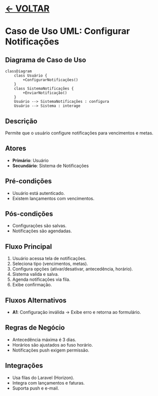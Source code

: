 # [ <- VOLTAR](../../README.md)

# Caso de Uso UML: Configurar Notificações

## Diagrama de Caso de Uso

```mermaid
classDiagram
    class Usuário {
        +ConfigurarNotificações()
    }
    class SistemaNotificações {
        +EnviarNotificação()
    }
    Usuário --> SistemaNotificações : configura
    Usuário --> Sistema : interage
```

## Descrição

Permite que o usuário configure notificações para vencimentos e metas.

## Atores

- **Primário**: Usuário
- **Secundário**: Sistema de Notificações

## Pré-condições

- Usuário está autenticado.
- Existem lançamentos com vencimentos.

## Pós-condições

- Configurações são salvas.
- Notificações são agendadas.

## Fluxo Principal

1. Usuário acessa tela de notificações.
2. Seleciona tipo (vencimentos, metas).
3. Configura opções (ativar/desativar, antecedência, horário).
4. Sistema valida e salva.
5. Agenda notificações via fila.
6. Exibe confirmação.

## Fluxos Alternativos

- **A1**: Configuração inválida → Exibe erro e retorna ao formulário.

## Regras de Negócio

- Antecedência máxima é 3 dias.
- Horários são ajustados ao fuso horário.
- Notificações push exigem permissão.

## Integrações

- Usa filas do Laravel (Horizon).
- Integra com lançamentos e faturas.
- Suporta push e e-mail.
